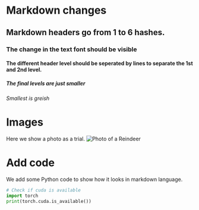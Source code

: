 # Markdown changes
## Markdown headers go from 1 to 6 hashes.
### The change in the text font should be visible
#### The different header level should be seperated by lines to separate the 1st and 2nd level.
##### The final levels are just smaller
###### Smallest is greish

# Images
Here we show a photo as a trial.
![Photo of a Reindeer](https://upload.wikimedia.org/wikipedia/commons/thumb/e/e3/Barren_ground_caribou_grazing_with_autumn_foliage_in_background.jpg/1920px-Barren_ground_caribou_grazing_with_autumn_foliage_in_background.jpg)

# Add code
We add some Python code to show how it looks in markdown language.
``` python
# Check if cuda is available
import torch
print(torch.cuda.is_available())
```

